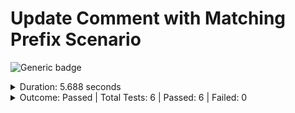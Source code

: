 # Update Comment with Matching Prefix Scenario

![Generic badge](https://img.shields.io/badge/6/6-PASSED-brightgreen.svg)
<details>
  <summary>Duration: 5.688 seconds</summary>
  <table>
    <tr>
      <th>Start:</th>
      <td><code>2024-02-23 20:43:06.979 UTC</code></td>
    </tr>
    <tr>
      <th>Finish:</th>
      <td><code>2024-02-23 20:43:12.667 UTC</code></td>
    </tr>
    <tr>
      <th>Duration:</th>
      <td><code>5.688 seconds</code></td>
    </tr>
  </table>
</details>
<details>
  <summary>Outcome: Passed | Total Tests: 6 | Passed: 6 | Failed: 0</summary>
  <table>
    <tr>
      <th>Total Test Suites:</th>
      <td>1</td>
    </tr>
    <tr>
      <th>Total Tests:</th>
      <td>6</td>
    </tr>
    <tr>
      <th>Failed Test Suites:</th>
      <td>0</td>
    </tr>
    <tr>
      <th>Failed Tests:</th>
      <td>0</td>
    </tr>
    <tr>
      <th>Passed Test Suites:</th>
      <td>1</td>
    </tr>
    <tr>
      <th>Passed Tests:</th>
      <td>6</td>
    </tr>
  </table>
</details>

